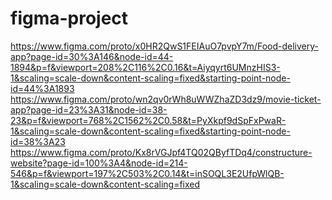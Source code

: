 # figma-project
https://www.figma.com/proto/x0HR2QwS1FEIAuO7pvpY7m/Food-delivery-app?page-id=30%3A146&node-id=44-1894&p=f&viewport=208%2C116%2C0.16&t=Aiyqyrt6UMnzHIS3-1&scaling=scale-down&content-scaling=fixed&starting-point-node-id=44%3A1893
https://www.figma.com/proto/wn2qv0rWh8uWWZhaZD3dz9/movie-ticket-app?page-id=23%3A31&node-id=38-23&p=f&viewport=768%2C1562%2C0.58&t=PyXkpf9dSpFxPwaR-1&scaling=scale-down&content-scaling=fixed&starting-point-node-id=38%3A23
https://www.figma.com/proto/Kx8rVGJpf4TQ02QByfTDq4/constructure-website?page-id=100%3A4&node-id=214-546&p=f&viewport=197%2C503%2C0.14&t=inSOQL3E2UfpWlQB-1&scaling=scale-down&content-scaling=fixed

